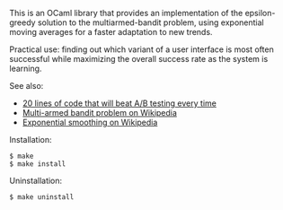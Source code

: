 This is an OCaml library that provides an implementation of the
epsilon-greedy solution to the multiarmed-bandit problem,
using exponential moving averages for a faster adaptation to new
trends.

Practical use: finding out which variant of a user interface is most often
successful while maximizing the overall success rate as the system
is learning.

See also:

* [20 lines of code that will beat A/B testing every time](http://stevehanov.ca/blog/index.php?id=132)
* [Multi-armed bandit problem on Wikipedia](http://en.wikipedia.org/wiki/Multi-armed_bandit)
* [Exponential smoothing on Wikipedia](https://en.wikipedia.org/wiki/Exponential_smoothing)

Installation:

```
$ make
$ make install
```

Uninstallation:

```
$ make uninstall
```
